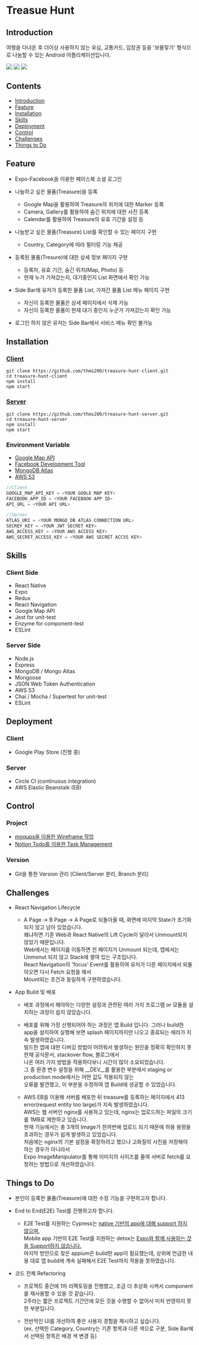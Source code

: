 # Treasue Hunt

## Introduction

여행을 다녀온 후 더이상 사용하지 않는 유심, 교통카드, 입장권 등을 '보물찾기' 형식으로 나눔할 수 있는 Android 어플리케이션입니다.

<div>
<img src="https://user-images.githubusercontent.com/48754671/79684777-f49a7c80-826e-11ea-80ca-fdc122dd5cbe.gif" />
<img src="https://user-images.githubusercontent.com/48754671/79684811-37f4eb00-826f-11ea-8ae1-b3eb688a7f20.gif" />
<img src="https://user-images.githubusercontent.com/48754671/79685026-98385c80-8270-11ea-83d5-791fae248129.gif" />
</div>


## Contents

* [Introduction](https://github.com/thms200/treasure-hunt-server#introduction)
* [Feature](https://github.com/thms200/treasure-hunt-server#feature)
* [Installation](https://github.com/thms200/treasure-hunt-server#installation)
* [Skills](https://github.com/thms200/treasure-hunt-server#skills)
* [Deployment](https://github.com/thms200/treasure-hunt-server#deployment)
* [Control](https://github.com/thms200/treasure-hunt-server#control)
* [Challenges](https://github.com/thms200/treasure-hunt-server#challenges)
* [Things to Do](https://github.com/thms200/treasure-hunt-server#things-to-do)


## Feature

* Expo-Facebook을 이용한 페이스북 소셜 로그인

* 나눔하고 싶은 물품(Treasure)을 등록
  - Google Map을 활용하여 Treasure의 위치에 대한 Marker 등록
  - Camera, Gallery를 활용하여 숨긴 위치에 대한 사진 등록
  - Calendar를 활용하여 Treasure의 유효 기간을 설정 등

* 나눔받고 싶은 물품(Treasure) List를 확인할 수 있는 페이지 구현
  - Country, Category에 따라 필터링 기능 제공

* 등록된 물품(Tresure)에 대한 상세 정보 페이지 구현
  - 등록자, 유효 기간, 숨긴 위치(Map, Photo) 등
  - 현재 누가 가져갔는지, 대기중인지 List 화면에서 확인 가능

* Side Bar에 유저가 등록한 물품 List, 가져간 물품 List 메뉴 페이지 구현
  - 자신이 등록한 물품은 상세 페이지에서 삭제 가능
  - 자신이 등록한 물품이 현재 대기 중인지 누군가 가져갔는지 확인 가능

* 로그인 하지 않은 유저는 Side Bar에서 서비스 메뉴 확인 불가능


## Installation

### [Client](https://github.com/thms200/treasure-hunt-client)
```
git clone https://github.com/thms200/treasure-hunt-client.git
cd treasure-hunt-client
npm install
npm start
```
### [Server](https://github.com/thms200/treasure-hunt-server)
```
git clone https://github.com/thms200/treasure-hunt-server.git
cd treasure-hunt-server
npm install
npm start
```
### Environment Variable
* [Google Map API](https://cloud.google.com/maps-platform?hl=ko)
* [Facebook Development Tool](https://developers.facebook.com/?no_redirect=1)
* [MongoDB Atlas](https://www.mongodb.com/cloud/atlas)
* [AWS S3](https://aws.amazon.com/ko/s3/)

```Javascript
//Client
GOOGLE_MAP_API_KEY = <YOUR GOOLE MAP KEY>
FACEBOOK_APP_ID = <YOUR FACEBOOK APP ID>
API_URL = <YOUR API URL>
```
```Javascript
//Server
ATLAS_URI = <YOUR MONGO_DB ATLAS CONNECTION URL>
SECREY_KEY = <YOUR JWT SECRET KEY>
AWS_ACCESS_KEY = <YOUR AWS ACCESS KEY>
AWS_SECRET_ACCESS_KEY = <YOUR AWS SECRET ACCSS KEY>
```


## Skills

### Client Side

* React Native
* Expo
* Redux
* React Navigation
* Google Map API
* Jest for unit-test
* Enzyme for component-test
* ESLint

### Server Side

 * Node.js
 * Express
 * MongoDB / Mongo Altas
 * Mongoose
 * JSON Web Token Authentication
 * AWS S3
 * Chai / Mocha / Supertest for unit-test
 * ESLint


## Deployment

### Client
* Google Play Store (진행 중)

### Server
* Circle CI (continuous integration)
* AWS Elastic Beanstalk (EB)


## Control

### Project
* [moqups을 이용한 Wireframe 작업](https://app.moqups.com/XVR8rDTtv7/view/page/ae8fe8eb0?ui=0&fit_width=1)
* [Notion Todo를 이용한 Task Management](https://www.notion.so/23d7f29e6672407899e75027ed136480?v=c6915c23b4cb4a8799dd0fcd0e42ed76)

### Version
* Git을 통한 Version 관리 (Client/Server 분리, Branch 분리)


## Challenges
 * React Navigation Lifecycle
   - A Page -> B Page -> A Page로 되돌아올 때, 화면에 마지막 State가 초기화 되지 않고 남아 있었습니다. \
     왜냐하면 기존 Web과 React Native의 Lift Cycle이 달라서 Unmount되지 않았기 때문입니다. \
     Web에서는 페이지를 이동하면 전 페이지가 Unmount 되는데, 앱에서는 Unmonut 되지 않고 Stack에 쌓여 있는 구조입니다.\
     React Navigation의 'focus' Event를 활용하여 유저가 다른 페이지에서 되돌아오면 다시 Fetch 요청을 해서 \
     Mount되는 조건과 동일하게 구현하였습니다.

 * App Build 및 배포
   - 배포 과정에서 해야하는 다양한 설정과 관련된 여러 가지 프로그램 or 모듈을 설치하는 과정이 쉽지 않았습니다. 
  
   - 배포를 위해 가장 선행되어야 하는 과정은 앱 Build 입니다. 
     그러나 build한 app을 설치하여 실행해 보면 splash 페이지까지만 나오고 종료되는 에러가 지속 발생하였습니다. \
     빌드한 앱에 대한 디버깅 방법이 어려워서 발생하는 원인을 정확히 확인하지 못한채 공식문서, stackover flow, 블로그에서 \
     나온 여러 가지 방법을 적용하다보니 시간이 많이 소요되었습니다. \
     그 중 환경 변수 설정을 위해 __DEV__를 활용한 부분에서 staging or production mode에서는 어떤 값도 적용되지 않는 \
     오류를 발견했고, 이 부분을 수정하여 앱 Build에 성공할 수 있었습니다.

   - AWS EB을 이용해 서버를 배포한 뒤 treasure를 등록하는 페이지에서 413 error(request entity too large)가 지속 발생하였습니다.\
     AWS는 웹 서버인 nginx를 사용하고 있는데, nginx는 업로드하는 파일의 크기를 1MB로 제한하고 있습니다. \
     현재 기능에서는 총 3개의 Image가 한꺼번에 업로드 되기 때문에 허용 용량을 초과하는 경우가 쉽게 발생하고 있었습니다. \
     처음에는 nginx의 기본 설정을 확장하려고 했으나 고화질의 사진을 저장해야 하는 경우가 아니라서 \
     Expo ImageManipulator를 통해 이미지의 사이즈를 줄여 서버로 fetch를 요청하는 방법으로 개선하였습니다.



## Things to Do
* 본인이 등록한 물품(Treasure)에 대한 수정 기능을 구현하고자 합니다.

* End to End(E2E) Test를 진행하고자 합니다.
  - E2E Test를 지원하는 Cypress는 [native 기반의 app에 대해 support 하지 않으며,](https://docs.cypress.io/faq/questions/general-questions-faq.html#Do-you-support-native-mobile-app) \
    Mobile app 기반의 E2E Test를 지원하는 detox는 [Expo와 함께 사용하는 것을 Support하지 않습니다.](https://github.com/wix/Detox/blob/master/docs/Guide.Expo.md) \
    마지막 방안으로 찾은 appium은 build한 app이 필요했는데, 상위에 언급한 내용 대로 앱 build에 계속 실패해서 E2E Test까지 적용을 못하였습니다.
  
* 코드 전체 Refactoring
  - 프로젝트 중간에 1차 리팩토링을 진행했고, 조금 더 추상화 시켜서 component를 재사용할 수 있을 것 같습니다. \
    2주라는 짧은 프로젝트 기간안에 모든 것을 수행할 수 없어서 미처 반영하지 못한 부분입니다.

  - 전반적인 UI를 개선하여 좋은 사용자 경험을 제시하고 싶습니다. \
    (ex, 선택한 Category, Country는 기존 항목과 다른 색으로 구분, Side Bar에서 선택된 항목은 배경 색 변경 등)
